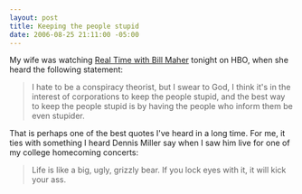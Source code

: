 ```yaml
---
layout: post
title: Keeping the people stupid
date: 2006-08-25 21:11:00 -05:00
---
```


My wife was watching <u>Real Time with Bill Maher</u> tonight on HBO, when she heard the following statement:

> I hate to be a conspiracy theorist, but I swear to God, I think it's in the interest of corporations to keep the people stupid, and the best way to keep the people stupid is by having the people who inform them be even stupider.

That is perhaps one of the best quotes I've heard in a long time. For me, it ties with something I heard Dennis Miller say when I saw him live for one of my college homecoming concerts:

> Life is like a big, ugly, grizzly bear. If you lock eyes with it, it will kick your ass.
